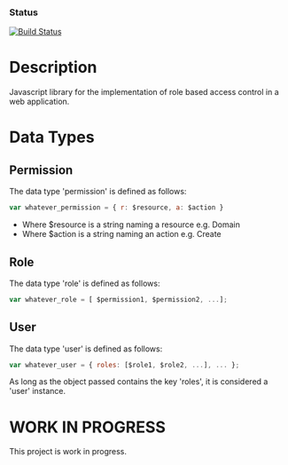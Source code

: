 ### Status
[![Build Status](https://travis-ci.org/jldupont/jsrbac.svg?branch=master)](https://travis-ci.org/jldupont/jsrbac)

Description
===========

Javascript library for the implementation of role based access control in a web application.



Data Types
==========

Permission
----------

The data type 'permission' is defined as follows:

```javascript	
var whatever_permission = { r: $resource, a: $action }
```

* Where $resource is a string naming a resource e.g. Domain
* Where $action is a string naming an action e.g. Create


Role
----

The data type 'role' is defined as follows:

```javascript
var whatever_role = [ $permission1, $permission2, ...];
```
 
User
----

The data type 'user' is defined as follows:

```javascript
var whatever_user = { roles: [$role1, $role2, ...], ... };
```
As long as the object passed contains the key 'roles', it is considered a 'user' instance.

WORK IN PROGRESS
================

This project is work in progress.  